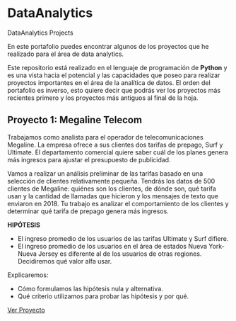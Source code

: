 # DataAnalytics
DataAnalytics Projects

En este portafolio puedes encontrar algunos de los proyectos que he realizado para el área de data analytics.

Este repositorio está realizado en el lenguaje de programación de **Python** y es una vista hacia el potencial y las capacidades que poseo para realizar proyectos importantes en el área de la analítica de datos. El orden del portafolio es inverso, esto quiere decir que podrás ver los proyectos más recientes primero y los proyectos más antiguos al final de la hoja.



## Proyecto 1: Megaline Telecom

Trabajamos como analista para el operador de telecomunicaciones Megaline. La empresa ofrece a sus clientes dos tarifas de prepago, Surf y Ultimate. El departamento comercial quiere saber cuál de los planes genera más ingresos para ajustar el presupuesto de publicidad.

Vamos a realizar un análisis preliminar de las tarifas basado en una selección de clientes relativamente pequeña. Tendrás los datos de 500 clientes de Megaline: quiénes son los clientes, de dónde son, qué tarifa usan y la cantidad de llamadas que hicieron y los mensajes de texto que enviaron en 2018. Tu trabajo es analizar el comportamiento de los clientes y determinar qué tarifa de prepago genera más ingresos.

**HIPÓTESIS**

- El ingreso promedio de los usuarios de las tarifas Ultimate y Surf difiere.
- El ingreso promedio de los usuarios en el área de estados Nueva York-Nueva Jersey es diferente al de los usuarios de otras regiones. Decidiremos qué valor alfa usar.

Explicaremos:

- Cómo formulamos las hipótesis nula y alternativa.
- Qué criterio utilizamos para probar las hipótesis y por qué.

[Ver Proyecto]()
